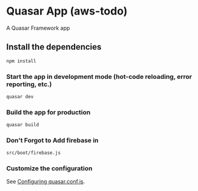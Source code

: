 # Quasar App (aws-todo)

A Quasar Framework app

## Install the dependencies
```bash
npm install
```

### Start the app in development mode (hot-code reloading, error reporting, etc.)
```bash
quasar dev
```


### Build the app for production
```bash
quasar build
```

### Don't Forgot to Add firebase in 
```bash
src/boot/firebase.js
```


### Customize the configuration
See [Configuring quasar.conf.js](https://v1.quasar.dev/quasar-cli/quasar-conf-js).
